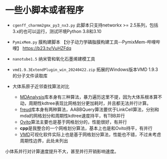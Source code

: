 # 一些小脚本或者程序

* `cgenff_charmm2gmx_py3_nx3.py` 此脚本只支持networkx >= 2.5系列，包括3.x的也可以运行，测试环境Python 3.8和3.10

* `PymixMem.py` 膜构建脚本
【分子动力学磷脂膜构建工具--PymixMem-哔哩哔哩】 https://b23.tv/VuHZFdq

* `nanotube1.5` 纳米管和氧化石墨烯建模工具

* `vmd1.9.3ExtendPlugin_win_20240422.zip`  拓展的Windows版本VMD 1.9.3的分子文件读取库

* 大体系原子近邻查找算法对比
  
  * [MDAnalysis](https://github.com/MDAnalysis/mdanalysis)库本身有三种算法，暴力遍历这里不提，因为大体系根本算不动，周期性kdtree表现比网格划分更加耗时，并且都无法并行计算。
  * [freud](https://freud.readthedocs.io/en/stable/)库本身有两种算法，AABBQuery算法要优于LinkCell算法，分别和mda的网格划分和周期性kdtree速度持平，有TBB并行
  * [Ovito](https://www.ovito.org/)算法主要也是基于网格划分的，性能很好，有并行
  * **cpp**是我整合的一个网格划分算法，基本上也是和Ovito持平，有并行
  * [VMD](http://www.ks.uiuc.edu/Research/vmd/)可视化软件实际上也是基于网格划分算法，性能也不错，不过未考虑周期性边界，此处未列出

小体系并行对计算速度提升不大，甚至并行开销影响速度。



